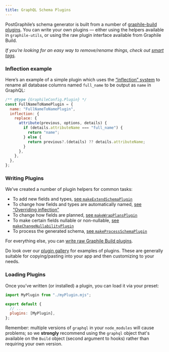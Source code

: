 ```yaml
---
title: GraphQL Schema Plugins
---
```


PostGraphile’s schema generator is built from a number of
[graphile-build plugins](https://build.graphile.org/graphile-build/5/plugins). You can
write your own plugins — either using the helpers available in `graphile-utils`,
or using the raw plugin interface available from Graphile Build.

_If you’re looking for an easy way to remove/rename things, check out
[smart tags](./smart-tags)._

### Inflection example

Here’s an example of a simple plugin which uses the [“inflection”
system](./inflection) to rename all database columns named `full_name` to be
output as `name` in GraphQL:

```js
/** @type {GraphileConfig.Plugin} */
const FullNameToNamePlugin = {
  name: "FullNameToNamePlugin",
  inflection: {
    replace: {
      attribute(previous, options, details) {
        if (details.attributeName === "full_name") {
          return "name";
        } else {
          return previous?.(details) ?? details.attributeName;
        }
      },
    },
  },
};
```

### Writing Plugins

We’ve created a number of plugin helpers for common tasks:

- To add new fields and types,
  [see `makeExtendSchemaPlugin`](./make-extend-schema-plugin)
- To change how fields and types are automatically named,
  [see “Overriding inflection”](./inflection#overriding-inflection)
- To change how fields are planned,
  [see `makeWrapPlansPlugin`](./make-wrap-plans-plugin)
- To make certain fields nullable or non-nullable,
  [see `makeChangeNullabilityPlugin`](./make-change-nullability-plugin)
- To process the generated schema,
  [see `makeProcessSchemaPlugin`](./make-process-schema-plugin)

For everything else, you can
[write raw Graphile Build plugins](./extending-raw).

Do look over our [plugin gallery](./plugin-gallery) for examples of plugins.
These are generally suitable for copying/pasting into your app and then
customizing to your needs.

### Loading Plugins

Once you’ve written (or installed) a plugin, you can load it via your preset:

```js title="graphile.config.mjs"
import MyPlugin from "./myPlugin.mjs";

export default {
  // ...
  plugins: [MyPlugin],
};
```

Remember: multiple versions of `graphql` in your `node_modules` will cause
problems; so we **strongly** recommend using the `graphql` object that's
available on the `Build` object (second argument to hooks) rather than requiring
your own version.
